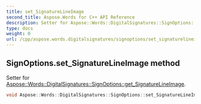 ```yaml
---
title: set_SignatureLineImage
second_title: Aspose.Words for C++ API Reference
description: Setter for Aspose::Words::DigitalSignatures::SignOptions::get_SignatureLineImage. 
type: docs
weight: 0
url: /cpp/aspose.words.digitalsignatures/signoptions/set_signaturelineimage/
---
```

## SignOptions.set_SignatureLineImage method


Setter for [Aspose::Words::DigitalSignatures::SignOptions::get_SignatureLineImage](../get_signaturelineimage/).

```cpp
void Aspose::Words::DigitalSignatures::SignOptions::set_SignatureLineImage(const System::ArrayPtr<uint8_t> &value)
```

